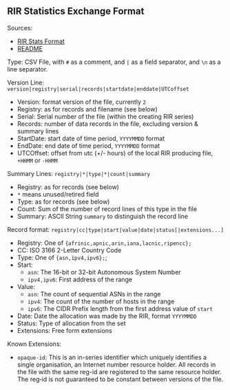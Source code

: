 RIR Statistics Exchange Format
--------------------------------

Sources:
* [RIR Stats Format](http://www.apnic.net/db/rir-stats-format.html)
* [README](https://ftp.arin.net/pub/stats/arin/README)

Type: CSV File, with `#` as a comment, and `|` as a field separator, and `\n` as a line separator.

Version Line:
`version|registry|serial|records|startdate|enddate|UTCoffset`
* Version: format version of the file, currently `2`
* Registry: as for records and filename (see below)
* Serial: Serial number of the file (within the creating RIR series)
* Records: number of data records in the file, excluding version & summary lines
* StartDate: start date of time period, `YYYYMMDD` format
* EndDate: end date of time period, `YYYYMMDD` format
* UTCOffset: offset from utc (+/- hours) of the local RIR producing file, `+HHMM` or `-HHMM`

Summary Lines:
`registry|*|type|*|count|summary`
* Registry: as for records (see below)
* `*` means unused/retired field
* Type: as for records (see below)
* Count: Sum of the number of record lines of this type in the file
* Summary: ASCII String `summary` to distinguish the record line

Record format:
`registry|cc|type|start|value|date|status[|extensions...]`
* Registry: One of `{afrinic,apnic,arin,iana,lacnic,ripencc};`
* CC: ISO 3166 2-Letter Country Code
* Type: One of `{asn,ipv4,ipv6};`;
* Start:
  * `asn`: The 16-bit or 32-bit Autonomous System Number
  * `ipv4,ipv6`: First address of the range
* Value:
  * `asn`: The count of sequential ASNs in the range
  * `ipv4`: The count of the number of hosts in the range
  * `ipv6`: The CIDR Prefix length from the first address value of `start`
* Date: Date the allocation was made by the RIR, format `YYYYMMDD`
* Status: Type of allocation from the set
* Extensions: Free form extensions 

Known Extensions:
* `opaque-id`: This is an in-series identifier which uniquely identifies a single
  organisation, an Internet number resource holder. All records in the file 
  with the same reg-id are registered to the same resource holder. The reg‐id 
  is not guaranteed to be constant between versions of the file.